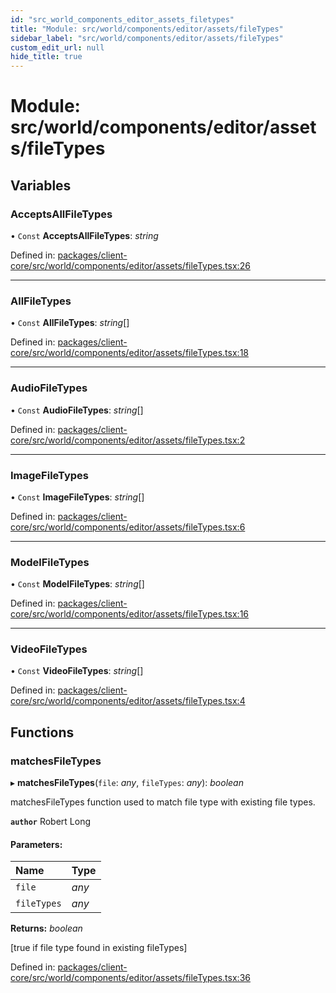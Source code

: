```yaml
---
id: "src_world_components_editor_assets_filetypes"
title: "Module: src/world/components/editor/assets/fileTypes"
sidebar_label: "src/world/components/editor/assets/fileTypes"
custom_edit_url: null
hide_title: true
---
```


# Module: src/world/components/editor/assets/fileTypes

## Variables

### AcceptsAllFileTypes

• `Const` **AcceptsAllFileTypes**: *string*

Defined in: [packages/client-core/src/world/components/editor/assets/fileTypes.tsx:26](https://github.com/xr3ngine/xr3ngine/blob/673ad6a5f/packages/client-core/src/world/components/editor/assets/fileTypes.tsx#L26)

___

### AllFileTypes

• `Const` **AllFileTypes**: *string*[]

Defined in: [packages/client-core/src/world/components/editor/assets/fileTypes.tsx:18](https://github.com/xr3ngine/xr3ngine/blob/673ad6a5f/packages/client-core/src/world/components/editor/assets/fileTypes.tsx#L18)

___

### AudioFileTypes

• `Const` **AudioFileTypes**: *string*[]

Defined in: [packages/client-core/src/world/components/editor/assets/fileTypes.tsx:2](https://github.com/xr3ngine/xr3ngine/blob/673ad6a5f/packages/client-core/src/world/components/editor/assets/fileTypes.tsx#L2)

___

### ImageFileTypes

• `Const` **ImageFileTypes**: *string*[]

Defined in: [packages/client-core/src/world/components/editor/assets/fileTypes.tsx:6](https://github.com/xr3ngine/xr3ngine/blob/673ad6a5f/packages/client-core/src/world/components/editor/assets/fileTypes.tsx#L6)

___

### ModelFileTypes

• `Const` **ModelFileTypes**: *string*[]

Defined in: [packages/client-core/src/world/components/editor/assets/fileTypes.tsx:16](https://github.com/xr3ngine/xr3ngine/blob/673ad6a5f/packages/client-core/src/world/components/editor/assets/fileTypes.tsx#L16)

___

### VideoFileTypes

• `Const` **VideoFileTypes**: *string*[]

Defined in: [packages/client-core/src/world/components/editor/assets/fileTypes.tsx:4](https://github.com/xr3ngine/xr3ngine/blob/673ad6a5f/packages/client-core/src/world/components/editor/assets/fileTypes.tsx#L4)

## Functions

### matchesFileTypes

▸ **matchesFileTypes**(`file`: *any*, `fileTypes`: *any*): *boolean*

matchesFileTypes function used to match file type with existing file types.

**`author`** Robert Long

#### Parameters:

Name | Type |
:------ | :------ |
`file` | *any* |
`fileTypes` | *any* |

**Returns:** *boolean*

[true if file type found in existing fileTypes]

Defined in: [packages/client-core/src/world/components/editor/assets/fileTypes.tsx:36](https://github.com/xr3ngine/xr3ngine/blob/673ad6a5f/packages/client-core/src/world/components/editor/assets/fileTypes.tsx#L36)
